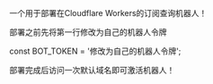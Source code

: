 一个用于部署在Cloudflare Workers的订阅查询机器人！

部署之前先将第一行修改为自己的机器人令牌

const BOT_TOKEN = '修改为自己的机器人令牌';

部署完成后访问一次默认域名即可激活机器人！
